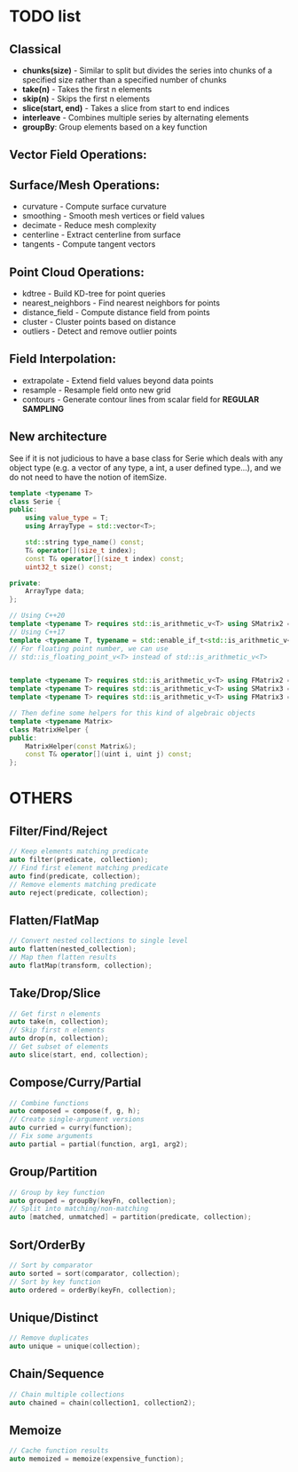 # TODO list


## Classical

- **chunks(size)** - Similar to split but divides the series into chunks of a specified size rather than a specified number of chunks
- **take(n)** - Takes the first n elements
- **skip(n)** - Skips the first n elements
- **slice(start, end)** - Takes a slice from start to end indices
- **interleave** - Combines multiple series by alternating elements
- **groupBy**: Group elements based on a key function


## Vector Field Operations:


## Surface/Mesh Operations:

- curvature - Compute surface curvature
- smoothing - Smooth mesh vertices or field values
- decimate - Reduce mesh complexity
- centerline - Extract centerline from surface
- tangents - Compute tangent vectors


## Point Cloud Operations:

- kdtree - Build KD-tree for point queries
- nearest_neighbors - Find nearest neighbors for points
- distance_field - Compute distance field from points
- cluster - Cluster points based on distance
- outliers - Detect and remove outlier points


## Field Interpolation:

- extrapolate - Extend field values beyond data points
- resample - Resample field onto new grid
- contours - Generate contour lines from scalar field for **REGULAR SAMPLING**


## New architecture
See if it is not judicious to have a base class for Serie which deals with any object type (e.g. a vector of any type, a int, a user defined type...), and we do not need to have the notion of itemSize.
```cpp
template <typename T>
class Serie {
public:
    using value_type = T;
    using ArrayType = std::vector<T>;

    std::string type_name() const;
    T& operator[](size_t index);
    const T& operator[](size_t index) const;
    uint32_t size() const;

private:
    ArrayType data;
};

// Using C++20
template <typename T> requires std::is_arithmetic_v<T> using SMatrix2 = std::array<T, 3>;
// Using C++17
template <typename T, typename = std::enable_if_t<std::is_arithmetic_v<T>>> using SMatrix2 = std::array<T, 3>;
// For floating point number, we can use
// std::is_floating_point_v<T> instead of std::is_arithmetic_v<T>


template <typename T> requires std::is_arithmetic_v<T> using FMatrix2 = std::array<T, 4>;
template <typename T> requires std::is_arithmetic_v<T> using SMatrix3 = std::array<T, 6>;
template <typename T> requires std::is_arithmetic_v<T> using FMatrix3 = std::array<T, 9>;

// Then define some helpers for this kind of algebraic objects
template <typename Matrix>
class MatrixHelper {
public:
    MatrixHelper(const Matrix&);
    const T& operator[](uint i, uint j) const;
};
```



# OTHERS

## Filter/Find/Reject
```cpp
// Keep elements matching predicate
auto filter(predicate, collection);
// Find first element matching predicate
auto find(predicate, collection); 
// Remove elements matching predicate
auto reject(predicate, collection);
```

## Flatten/FlatMap
```cpp
// Convert nested collections to single level
auto flatten(nested_collection);
// Map then flatten results
auto flatMap(transform, collection);
```

## Take/Drop/Slice
```cpp
// Get first n elements
auto take(n, collection);
// Skip first n elements 
auto drop(n, collection);
// Get subset of elements
auto slice(start, end, collection);
```

## Compose/Curry/Partial
```cpp
// Combine functions
auto composed = compose(f, g, h);
// Create single-argument versions
auto curried = curry(function);
// Fix some arguments
auto partial = partial(function, arg1, arg2);
```

## Group/Partition
```cpp
// Group by key function
auto grouped = groupBy(keyFn, collection);
// Split into matching/non-matching
auto [matched, unmatched] = partition(predicate, collection);
```

## Sort/OrderBy
```cpp
// Sort by comparator
auto sorted = sort(comparator, collection);
// Sort by key function
auto ordered = orderBy(keyFn, collection);
```

## Unique/Distinct
```cpp
// Remove duplicates
auto unique = unique(collection);
```

## Chain/Sequence
```cpp
// Chain multiple collections
auto chained = chain(collection1, collection2);
```

## Memoize
```cpp
// Cache function results
auto memoized = memoize(expensive_function);
```
